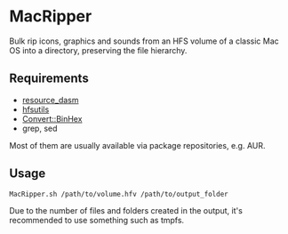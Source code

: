 # MacRipper

Bulk rip icons, graphics and sounds from an HFS volume of a classic Mac OS into a directory, preserving the file hierarchy.

## Requirements

* [resource_dasm](https://github.com/fuzziqersoftware/resource_dasm)
* [hfsutils](https://www.mars.org/home/rob/proj/hfs/)
* [Convert::BinHex](https://metacpan.org/dist/Convert-BinHex)
* grep, sed

Most of them are usually available via package repositories, e.g. AUR.

## Usage

`MacRipper.sh /path/to/volume.hfv /path/to/output_folder`

Due to the number of files and folders created in the output, it's recommended to use something such as tmpfs.


